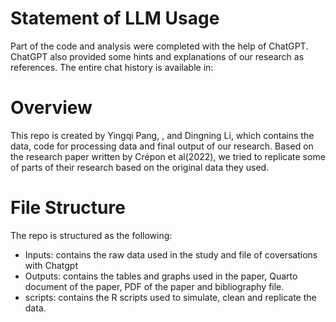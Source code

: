 # Statement of LLM Usage

Part of the code and analysis were completed with the help of ChatGPT. ChatGPT also provided some hints and explanations of our research as references. The entire chat history is available in:


# Overview

This repo is created by Yingqi Pang,   , and Dingning Li, which contains the data, code for processing data and final output of our research. Based on the research paper written by Crépon et al(2022), we tried to replicate some of parts of their research based on the original data they used. 

# File Structure

The repo is structured as the following:

* Inputs: contains the raw data used in the study and file of coversations with Chatgpt
* Outputs: contains the tables and graphs used in the paper, Quarto document of the paper, PDF of the paper and bibliography file.
* scripts: contains the R scripts used to simulate, clean and replicate the data. 

